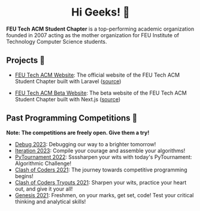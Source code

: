 <h1 align="center">Hi Geeks! 👋</h1>

**FEU Tech ACM Student Chapter** is a top-performing academic organization founded in 2007 acting as the mother organization for FEU Institute of Technology Computer Science students.

## Projects 🚀

* [FEU Tech ACM Website](https://feutech.acm.org): The official website of the FEU Tech ACM Student Chapter built with Laravel ([source](https://github.com/FEU-Tech-ACM-Student-Chapter/feutech.acm.org))

* [FEU Tech ACM Beta Website](https://feutechacm.vercel.app): The beta website of the FEU Tech ACM Student Chapter built with Next.js ([source](https://github.com/FEU-Tech-ACM-Student-Chapter/acm-website-2023))

## Past Programming Competitions 👾

**Note: The competitions are freely open. Give them a try!**

* [Debug 2023](https://www.hackerrank.com/feu-tech-acm-debug): Debugging our way to a brighter tomorrow!
* [Iteration 2023](https://www.hackerrank.com/iteration-genesis): Compile your courage and assemble your algorithms!
* [PyTournament 2022](https://www.hackerrank.com/pytournament-competition-page): Ssssharpen your wits with today's PyTournament: Algorithmic Challenge!
* [Clash of Coders 2021](https://www.hackerrank.com/clash-of-coders-journey-towards-competitive-programming-beginners): The journey towards competitive programming begins!
* [Clash of Coders Tryouts 2021](https://www.hackerrank.com/fitacm-clash): Sharpen your wits, practice your heart out, and give it your all!
* [Genesis 2021](https://www.hackerrank.com/acmgen21-121c5430-54e8-4dfb-ae4b-7fd91c2791c7): Freshmen, on your marks, get set, code! Test your critical thinking and analytical skills!
